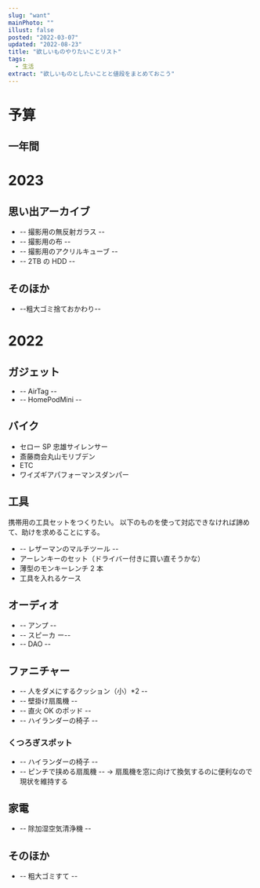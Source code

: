 ```yaml
---
slug: "want"
mainPhoto: ""
illust: false
posted: "2022-03-07"
updated: "2022-08-23"
title: "欲しいものやりたいことリスト"
tags:
  - 生活
extract: "欲しいものとしたいことと値段をまとめておこう"
---
```


# 予算

## 一年間

# 2023

## 思い出アーカイブ

- -- 撮影用の無反射ガラス --
- -- 撮影用の布 --
- -- 撮影用のアクリルキューブ --
- -- 2TB の HDD --

## そのほか

- --粗大ゴミ捨ておかわり--

# 2022

## ガジェット

- -- AirTag --
- -- HomePodMini --

## バイク

- セロー SP 忠雄サイレンサー
- 斎藤商会丸山モリブデン
- ETC
- ワイズギアパフォーマンスダンパー

## 工具

携帯用の工具セットをつくりたい。
以下のものを使って対応できなければ諦めて、助けを求めることにする。

- -- レザーマンのマルチツール --
- アーレンキーのセット（ドライバー付きに買い直そうかな）
- 薄型のモンキーレンチ 2 本
- 工具を入れるケース

## オーディオ

- -- アンプ --
- -- スピーカ ー--
- -- DAO --

## ファニチャー

- -- 人をダメにするクッション（小）\*2 --
- -- 壁掛け扇風機 --
- -- 直火 OK のポッド --
- -- ハイランダーの椅子 --

### くつろぎスポット

- -- ハイランダーの椅子 --
- -- ピンチで挟める扇風機 --
  → 扇風機を窓に向けて換気するのに便利なので現状を維持する

## 家電

- -- 除加湿空気清浄機 --

## そのほか

- -- 粗大ゴミすて --
